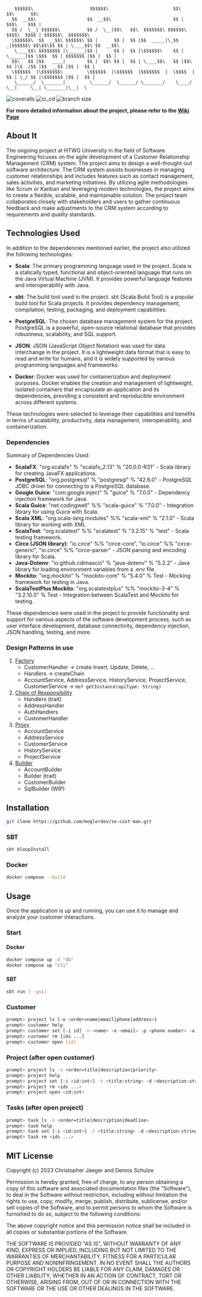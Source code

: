 ```
   $$$$$$\                     $$$$$$\                        $$\           $$\      $$\                      
  $$  __$$\                   $$  __$$\                       $$ |          $$$\    $$$ |                    
  $$ /  \__| $$$$$$\          $$ /  \__|$$\   $$\  $$$$$$$\ $$$$$$\         $$$$\  $$$$ | $$$$$$\  $$$$$$$\  
  \$$$$$$\  $$  __$$\ $$$$$$\ $$ |      $$ |  $$ |$$  _____|\_$$  _|$$$$$$\ $$\$$\$$ $$ | \____$$\ $$  __$$\ 
   \____$$\ $$$$$$$$ |\______|$$ |      $$ |  $$ |\$$$$$$\    $$ |  \______|$$ \$$$  $$ | $$$$$$$ |$$ |  $$ |
  $$\   $$ |$$   ____|        $$ |  $$\ $$ |  $$ | \____$$\   $$ |$$\       $$ |\$  /$$ |$$  __$$ |$$ |  $$ |
  \$$$$$$  |\$$$$$$$\         \$$$$$$  |\$$$$$$  |$$$$$$$  |  \$$$$  |      $$ | \_/ $$ |\$$$$$$$ |$$ |  $$ |
   \______/  \_______|         \______/  \______/ \_______/    \____/       \__|     \__| \_______|\__|  \
```

![coveralls](https://gitlab.com/moglerdev/cxx_cam/-/raw/split_code/COVERAGE.svg)
![ci_cd](https://img.shields.io/github/actions/workflow/status/moglerdev/se-cust-man/main.yml?style=for-the-badge)
![branch size](https://img.shields.io/github/repo-size/moglerdev/se-cust-man?style=for-the-badge)

**For more detailed information about the project, please refer to the [Wiki Page](https://github.com/moglerdev/se-cust-man/wiki)**

## About It 

The ongoing project at HTWG University in the field of Software Engineering focuses on the agile development of a Customer Relationship Management (CRM) system. The project aims to design a well-thought-out software architecture. The CRM system assists businesses in managing customer relationships and includes features such as contact management, sales activities, and marketing initiatives. By utilizing agile methodologies like Scrum or Kanban and leveraging modern technologies, the project aims to create a flexible, scalable, and maintainable solution. The project team collaborates closely with stakeholders and users to gather continuous feedback and make adjustments to the CRM system according to requirements and quality standards.

## Technologies Used

In addition to the dependencies mentioned earlier, the project also utilized the following technologies:

- **Scala**: The primary programming language used in the project. Scala is a statically typed, functional and object-oriented language that runs on the Java Virtual Machine (JVM). It provides powerful language features and interoperability with Java.

- **sbt**: The build tool used in the project. sbt (Scala Build Tool) is a popular build tool for Scala projects. It provides dependency management, compilation, testing, packaging, and deployment capabilities.

- **PostgreSQL**: The chosen database management system for the project. PostgreSQL is a powerful, open-source relational database that provides robustness, scalability, and SQL support.

- **JSON**: JSON (JavaScript Object Notation) was used for data interchange in the project. It is a lightweight data format that is easy to read and write for humans, and it is widely supported by various programming languages and frameworks.

- **Docker**: Docker was used for containerization and deployment purposes. Docker enables the creation and management of lightweight, isolated containers that encapsulate an application and its dependencies, providing a consistent and reproducible environment across different systems.

These technologies were selected to leverage their capabilities and benefits in terms of scalability, productivity, data management, interoperability, and containerization.

### Dependencies

Summary of Dependencies Used:

- **ScalaFX**: "org.scalafx" % "scalafx_2.13" % "20.0.0-R31" - Scala library for creating JavaFX applications.
- **PostgreSQL**: "org.postgresql" % "postgresql" % "42.6.0" - PostgreSQL JDBC driver for connecting to a PostgreSQL database.
- **Google Guice**: "com.google.inject" % "guice" % "7.0.0" - Dependency injection framework for Java.
- **Scala Guice**: "net.codingwell" %% "scala-guice" % "7.0.0" - Integration library for using Guice with Scala.
- **Scala XML**: "org.scala-lang.modules" %% "scala-xml" % "2.1.0" - Scala library for working with XML.
- **ScalaTest**: "org.scalatest" %% "scalatest" % "3.2.15" % "test" - Scala testing framework.
- **Circe (JSON library)**: "io.circe" %% "circe-core", "io.circe" %% "circe-generic", "io.circe" %% "circe-parser" - JSON parsing and encoding library for Scala.
- **Java-Dotenv**: "io.github.cdimascio" % "java-dotenv" % "5.2.2" - Java library for loading environment variables from a .env file.
- **Mockito**: "org.mockito" % "mockito-core" % "5.4.0" % Test - Mocking framework for testing in Java.
- **ScalaTestPlus Mockito**: "org.scalatestplus" %% "mockito-3-4" % "3.2.10.0" % Test - Integration between ScalaTest and Mockito for testing.

These dependencies were used in the project to provide functionality and support for various aspects of the software development process, such as user interface development, database connectivity, dependency injection, JSON handling, testing, and more.


### Design Patterns in use

1. [Factory](https://refactoring.guru/design-patterns/factory-method)
    - CustomerHandler -> create Insert, Update, Delete, ...
    - Handlers -> createChain
    - AccountService, AddressService, HistoryService, ProjectService, CustomerService -> `def getInstance(apiType: String)` 
2. [Chain of Responsibility](https://refactoring.guru/design-patterns/chain-of-responsibility)
    - Handlers (trait)
    - AddressHandler
    - AuthHandlers
    - CustomerHandler
3. [Proxy](https://refactoring.guru/design-patterns/proxy)
    - AccountService
    - AddressService
    - CustomerService
    - HistoryService
    - ProjectService
4. [Builder](https://refactoring.guru/design-patterns/builder)
    - AccountBuilder
    - Builder (trait)
    - CustomerBuilder
    - SqlBuilder (WIP)

## Installation

```bash
git clone https://github.com/moglerdev/se-cust-man.git
```

### SBT

```bash
sbt bloopInstall
```

### Docker

```bash
docker compose --build
```

## Usage

Once the application is up and running, you can use it to manage and analyze your customer interactions. 

### Start

#### Docker

```bash
docker compose up -d "db"
docker compose up "cli"
```

#### SBT

```bash
sbt run [--gui]
```

### Customer

```bash
prompt> project ls [-o <order=name|email|phone|address>]
prompt> customer help 
prompt> customer set [-i id] -n <name> -e <email> -p <phone number> -a <address>
prompt> customer rm [ids ...]
prompt> customer open [id]
```

### Project (after open customer)

```bash
prompt> project ls -o <order=title|description|priority>
prompt> project help 
prompt> project set [-i <id:int>] -t <title:string> -d <description:string> -p <priority:int>
prompt> project rm <ids ...>
prompt> project open <id:int>
```

### Tasks (after open project)

```bash
prompt> task ls -o <order=title|description|deadline>
prompt> task help
prompt> task set [-i <id:int>] -t <title:string> -d <description:string> -e <priority:int>
prompt> task rm <ids ...>
```

## MIT License

Copyright (c) 2023 Christopher Jaeger and Dennis Schulze

Permission is hereby granted, free of charge, to any person obtaining a copy
of this software and associated documentation files (the "Software"), to deal
in the Software without restriction, including without limitation the rights
to use, copy, modify, merge, publish, distribute, sublicense, and/or sell
copies of the Software, and to permit persons to whom the Software is
furnished to do so, subject to the following conditions:

The above copyright notice and this permission notice shall be included in all
copies or substantial portions of the Software.

THE SOFTWARE IS PROVIDED "AS IS", WITHOUT WARRANTY OF ANY KIND, EXPRESS OR
IMPLIED, INCLUDING BUT NOT LIMITED TO THE WARRANTIES OF MERCHANTABILITY,
FITNESS FOR A PARTICULAR PURPOSE AND NONINFRINGEMENT. IN NO EVENT SHALL THE
AUTHORS OR COPYRIGHT HOLDERS BE LIABLE FOR ANY CLAIM, DAMAGES OR OTHER
LIABILITY, WHETHER IN AN ACTION OF CONTRACT, TORT OR OTHERWISE, ARISING FROM,
OUT OF OR IN CONNECTION WITH THE SOFTWARE OR THE USE OR OTHER DEALINGS IN THE
SOFTWARE.
